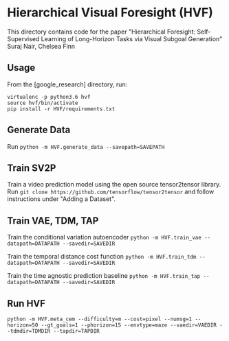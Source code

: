 # Hierarchical Visual Foresight (HVF)

This directory contains code for the paper
"Hierarchical Foresight: Self-Supervised Learning of Long-Horizon Tasks via Visual Subgoal Generation" Suraj Nair, Chelsea Finn

## Usage
From the [google_research] directory, run:
```
virtualenc -p python3.6 hvf
source hvf/bin/activate
pip install -r HVF/requirements.txt
```

## Generate Data
Run `python -m HVF.generate_data --savepath=SAVEPATH`

## Train SV2P
Train a video prediction model using the open source tensor2tensor library.
Run `git clone https://github.com/tensorflow/tensor2tensor` and follow instructions
under "Adding a Dataset".

## Train VAE, TDM, TAP
Train the conditional variation autoencoder
`python -m HVF.train_vae --datapath=DATAPATH --savedir=SAVEDIR`

Train the temporal distance cost function
`python -m HVF.train_tdm --datapath=DATAPATH --savedir=SAVEDIR`

Train the time agnostic prediction baseline
`python -m HVF.train_tap --datapath=DATAPATH --savedir=SAVEDIR`

## Run HVF
`python -m HVF.meta_cem --difficulty=m --cost=pixel --numsg=1 --horizon=50 --gt_goals=1 --phorizon=15 --envtype=maze --vaedir=VAEDIR --tdmdir=TDMDIR --tapdir=TAPDIR`
